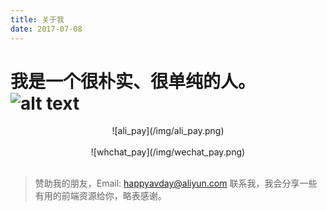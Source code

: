 ```yaml
---
title: 关于我
date: 2017-07-08
---
```

# 我是一个很朴实、很单纯的人。&nbsp;&nbsp;&nbsp;&nbsp; ![alt text](/img/emoji_1.png)

<div align=center>![ali_pay](/img/ali_pay.png)</div>

<br>

<div align=center>![whchat_pay](/img/wechat_pay.png)</div>

<br>

> 赞助我的朋友，Email: happyavday@aliyun.com 联系我，我会分享一些有用的前端资源给你，略表感谢。